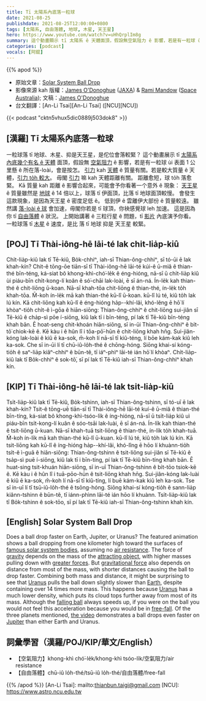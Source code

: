 ```yaml
---
title: Tī 太陽系內底落一粒球
date: 2021-08-25
publishdate: 2021-08-25T12:00:00+0800
tags: [太陽系, 自由落體, 地球, 木星, 天王星]
hero: https://www.youtube.com/watch?v=uHhQrplIm8g
summary: 這个動畫顯示 tī 太陽系 ê 天體面頂，假設無空氣阻力 ê 影響，若是有一粒球 ùi 表面 1 公里懸 ê 所在落-loài，會是按怎。
categories: [podcast]
vocals: [阿錕]
---
```


{{% apod %}}

- 原始文章：[Solar System Ball Drop](https://apod.nasa.gov/apod/ap210825.html)
- 影像來源 kah 版權：[James O'Donoghue](https://www.youtube.com/user/jayphys85/about) ([JAXA](https://global.jaxa.jp/)) & [Rami Mandow](https://twitter.com/CosmicRami) ([Space Australia](https://spaceaustralia.com/)); 文稿：[James O'Donoghue](https://jamesodonoghue.wixsite.com/home)
- 台文翻譯：[An-Li Tsai][An-Li Tsai] ([NCU][NCU])

{{< podcast "cktn5vhux5dic0889j503dok8" >}}

## [漢羅] Tī 太陽系內底落一粒球
一粒球落 tī 地球、木星、抑是天王星，是佗位會落較緊？
這个動畫展示 tī [太陽系內底幾个有名 ê 天體][famous solar system bodies] 面頂，假設無 [空氣阻力][air resistance] ê 影響，若是有一粒球 ùi 表面 1 公里懸 ê 所在落-loài，會是按怎。
[引力][gravity] kah [天體][attracting object] ê 質量有關。若是較大質量 ê 天體，[引力 to̍h 較大][greater forces]。
毋閣 [引力][gravitational force] 嘛 kah 天體距離有關。
距離愈短，球 to̍h 落愈緊。
Kā 質量 kah 距離 ê 影響合起來，可能會予你看著一个意外 ê 現象：
[天王星][Uranus] ê 質量雖然是 [地球][Earth] ê 14 倍以上，球落 tī 伊面頂，比落 tī 地球面頂較慢。
會發生這款現象，是因為天王星 ê 密度足低 ê。
低到伊 ê 雲離伊大部份 ê 質量較遠。
雖然講 [落-loài ê 球][falling ball] 會加速，毋閣你若是 tī 球頂，你袂感覺球 leh 加速。
這是因為你 tī [自由落體][free-fall] ê 狀況。
上開始講著 ê 三粒行星 ê 問題，tī [影片][the video] 內底演予你看。
一粒球落 tī [木星][Jupiter] ê 速度，是比 落 tī 地球 抑是 天王星 較緊。

## [POJ] Tī Thài-iông-hē lāi-té lak chi̍t-lia̍p-kiû
Chi̍t-lia̍p-kiû lak tī Tē-kiû, Bo̍k-chhiⁿ, iah-sī Thian-ông-chhiⁿ, sī tó-ūi ē lak khah-kín?
Chit-ê tōng-ōe tiān-sī tī Thài-iông-hē lāi-té kúi-ê ū-miâ ê thian-thé bīn-téng, ká-siat bô khong-khì-chó͘-le̍k ê éng-hióng, nā-sī ū chi̍t-lia̍p kiû ùi piáu-bīn chi̍t-kong-lí koân ê só͘-chāi lak-loài, ē sī án-ná.
Ín-le̍k kah thian-thé ê chit-liōng ū-koan.
Nā-sī khah-tōa chit-liōng ê thian-thé, ín-le̍k to̍h khah-tōa.
M̄-koh ín-le̍k mā kah thian-thé kū-lî ū-koan.
kū-lî lú té, kiû to̍h lak lú kín.
Kā chit-liōng kah kū-lî ê éng-hióng ha̍p--khí-lâi, khó-lêng ē hō͘ lí khòaⁿ-tio̍h chi̍t-ê ì-gōa ê hiān-siōng:
Thian-ông-chhiⁿ ê chit-liōng sui-jiân sī Tē-kiû ê cha̍p-sì pōe í-siōng, kiû lak tī i bīn-téng, pí lak tī Tē-kiû bīn-téng khah bān.
Ē hoat-seng chit-khoán hiān-siōng, sī in-ūi Thian-ông-chhiⁿ ê bi̍t-tō͘ chiok-kē ê.
Kē kàu i ê hûn lî i tōa-pō͘-hūn ê chit-liōng khah hn̄g.
Sui-jiân-kóng lak-loài ê kiû ē ka-sok, m̄-koh lí nā-sī tī kiû-téng, lí bōe kám-kak kiû leh ka-sok.
Che sī in-ūi lí tī chū-iû-lo̍h-thé ê chōng-hóng.
Siōng khai-sí kóng-tio̍h ê saⁿ-lia̍p kiâⁿ-chhiⁿ ê būn-tê, tī iáⁿ-phìⁿ lāi-té ián hō͘ lí khòaⁿ.
Chi̍t-lia̍p-kiû lak tī Bo̍k-chhiⁿ ê sok-tō͘, sī pí lak tī Tē-kiû iah-sī Thian-ông-chhiⁿ khah kín.

## [KIP] Tī Thài-iông-hē lāi-té lak tsi̍t-lia̍p-kiû
Tsi̍t-lia̍p-kiû lak tī Tē-kiû, Bo̍k-tshinn, iah-sī Thian-ông-tshinn, sī tó-uī ē lak khah-kín?
Tsit-ê tōng-uē tiān-sī tī Thài-iông-hē lāi-té kuí-ê ū-miâ ê thian-thé bīn-tíng, ká-siat bô khong-khì-tsóo-li̍k ê íng-hióng, nā-sī ū tsi̍t-lia̍p kiû uì piáu-bīn tsi̍t-kong-lí kuân ê sóo-tsāi lak-luài, ē sī án-ná.
Ín-li̍k kah thian-thé ê tsit-liōng ū-kuan.
Nā-sī khah-tuā tsit-liōng ê thian-thé, ín-li̍k to̍h khah-tuā.
M̄-koh ín-li̍k mā kah thian-thé kū-lî ū-kuan.
kū-lî lú té, kiû to̍h lak lú kín.
Kā tsit-liōng kah kū-lî ê íng-hióng ha̍p--khí-lâi, khó-lîng ē hōo lí khuànn-tio̍h tsi̍t-ê ì-guā ê hiān-siōng:
Thian-ông-tshinn ê tsit-liōng sui-jiân sī Tē-kiû ê tsa̍p-sì puē í-siōng, kiû lak tī i bīn-tíng, pí lak tī Tē-kiû bīn-tíng khah bān.
Ē huat-sing tsit-khuán hiān-siōng, sī in-uī Thian-ông-tshinn ê bi̍t-tōo tsiok-kē ê.
Kē kàu i ê hûn lî i tuā-pōo-hūn ê tsit-liōng khah hn̄g.
Sui-jiân-kóng lak-luài ê kiû ē ka-sok, m̄-koh lí nā-sī tī kiû-tíng, lí buē kám-kak kiû leh ka-sok.
Tse sī in-uī lí tī tsū-iû-lo̍h-thé ê tsōng-hóng.
Siōng khai-sí kóng-tio̍h ê sann-lia̍p kiânn-tshinn ê būn-tê, tī iánn-phìnn lāi-té ián hōo lí khuànn.
Tsi̍t-lia̍p-kiû lak tī Bo̍k-tshinn ê sok-tōo, sī pí lak tī Tē-kiû iah-sī Thian-ông-tshinn khah kín.

## [English] Solar System Ball Drop
Does a ball drop faster on Earth, Jupiter, or Uranus?
The featured animation shows a ball dropping from one kilometer high toward the surfaces of [famous solar system bodies][famous solar system bodies], assuming no [air resistance][air resistance].
The force of [gravity][gravity] depends on the mass of the [attracting object][attracting object], with higher masses pulling down with [greater forces][greater forces].
But [gravitational force][gravitational force] also depends on distance from most of the mass, with shorter distances causing the ball to drop faster.
Combining both mass and distance, it might be surprising to see that [Uranus][Uranus] pulls the ball down slightly slower than [Earth][Earth], despite containing over 14 times more mass.
This happens because [Uranus][Uranus] has a much lower density, which puts its cloud tops further away from most of its mass.
Although the [falling ball][falling ball] always speeds up, if you were on the ball you would not feel this acceleration because you would be in [free-fall][free-fall].
Of the three planets mentioned, [the video][the video] demonstrates a ball drops even faster on [Jupiter][Jupiter] than either Earth and Uranus.

## 詞彙學習（漢羅/POJ/KIP/華文/English）

- 【空氣阻力】khong-khì chó͘-le̍k/khong-khì tsóo-li̍k/空氣阻力/air resistance
- 【自由落體】chū-iû lo̍h-thé/tsū-iû lo̍h-thé/自由落體/free-fall

{{% /apod %}}
[An-Li Tsai]: mailto:thianbun.taigi@gmail.com
[NCU]: https://www.astro.ncu.edu.tw

[famous solar system bodies]:https://nssdc.gsfc.nasa.gov/planetary/factsheet/
[air resistance]:https://www.grc.nasa.gov/www/k-12/airplane/falling.html
[gravity]:https://spaceplace.nasa.gov/what-is-gravity/en/
[attracting object]:https://m.media-amazon.com/images/I/41NxxwsUPCL.jpg
[greater forces]:https://phet.colorado.edu/sims/html/gravity-force-lab/latest/gravity-force-lab_en.html
[gravitational force]:https://en.wikipedia.org/wiki/Gravity
[Uranus]:https://solarsystem.nasa.gov/planets/uranus/overview/
[Earth]:https://apod.nasa.gov/apod/ap100713.html
[Uranus]:https://solarsystem.nasa.gov/planets/uranus/by-the-numbers/
[falling ball]:http://www.stefanom.org/spc/game.php
[free-fall]:https://www.grc.nasa.gov/www/k-12/airplane/ffall.html
[the video]:https://youtu.be/oIMMZl4n-uk
[Jupiter]:https://apod.nasa.gov/apod/ap190205.html
